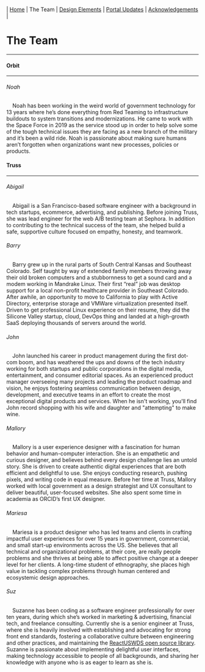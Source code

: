 | [Home](https://ussf-orbit.github.io/ussf-portal) | The Team | [Design Elements](https://ussf-orbit.github.io/ussf-portal/design-elements) | [Portal Updates](https://ussf-orbit.github.io/ussf-portal/portal-updates) | [Acknowledgements](https://ussf-orbit.github.io/ussf-portal/acknowledgements) |

# The Team

---

#### Orbit

---

###### Noah

&nbsp;&nbsp;&nbsp;&nbsp;Noah has been working in the weird world of government technology for 13 years where he’s done everything from Red Teaming to infrastructure buildouts to system transitions and modernizations. He came to work with the Space Force in 2019 as the service stood up in order to help solve some of the tough technical issues they are facing as a new branch of the military and it’s been a wild ride. Noah is passionate about making sure humans aren’t forgotten when organizations want new processes, policies or products.

#### Truss

---

###### Abigail

&nbsp;&nbsp;&nbsp;&nbsp;Abigail is a San Francisco-based software engineer with a background in tech startups, ecommerce, advertising, and publishing. Before joining Truss, she was lead engineer for the web A/B testing team at Sephora. In addition to contributing to the technical success of the team, she helped build a safe, supportive culture focused on empathy, honesty, and teamwork.

###### Barry

&nbsp;&nbsp;&nbsp;&nbsp;Barry grew up in the rural parts of South Central Kansas and Southeast Colorado. Self taught by way of extended family members throwing away their old broken computers and a stubbornness to get a sound card and a modem working in Mandrake Linux. Their first “real” job was desktop support for a local non-profit healthcare provider in Southeast Colorado. After awhile, an opportunity to move to California to play with Active Directory, enterprise storage and VMWare virtualization presented itself. Driven to get professional Linux experience on their resume, they did the Silicone Valley startup, cloud, DevOps thing and landed at a high-growth SaaS deploying thousands of servers around the world.

###### John

&nbsp;&nbsp;&nbsp;&nbsp;John launched his career in product management during the first dot-com boom, and has weathered the ups and downs of the tech industry working for both startups and public corporations in the digital media, entertainment, and consumer editorial spaces. As an experienced product manager overseeing many projects and leading the product roadmap and vision, he enjoys fostering seamless communication between design, development, and executive teams in an effort to create the most exceptional digital products and services. When he isn't working, you'll find John record shopping with his wife and daughter and "attempting" to make wine.

###### Mallory

&nbsp;&nbsp;&nbsp;&nbsp;Mallory is a user experience designer with a fascination for human behavior and human-computer interaction. She is an empathetic and curious designer, and believes behind every design challenge lies an untold story. She is driven to create authentic digital experiences that are both efficient and delightful to use. She enjoys conducting research, pushing pixels, and writing code in equal measure. Before her time at Truss, Mallory worked with local government as a design strategist and UX consultant to deliver beautiful, user-focused websites. She also spent some time in academia as ORCID’s first UX designer.

###### Mariesa

&nbsp;&nbsp;&nbsp;&nbsp;Mariesa is a product designer who has led teams and clients in crafting impactful user experiences for over 15 years in government, commercial, and small start-up environments across the US. She believes that all technical and organizational problems, at their core, are really people problems and she thrives at being able to affect positive change at a deeper level for her clients. A long-time student of ethnography, she places high value in tackling complex problems through human centered and ecosystemic design approaches.

###### Suz

&nbsp;&nbsp;&nbsp;&nbsp;Suzanne has been coding as a software engineer professionally for over ten years, during which she’s worked in marketing & advertising, financial tech, and freelance consulting. Currently she is a senior engineer at Truss, where she is heavily involved with establishing and advocating for strong front end standards, fostering a collaborative culture between engineering and other practices, and maintaining the [ReactUSWDS open source library](https://github.com/trussworks/react-uswds). Suzanne is passionate about implementing delightful user interfaces, making technology accessible to people of all backgrounds, and sharing her knowledge with anyone who is as eager to learn as she is.
